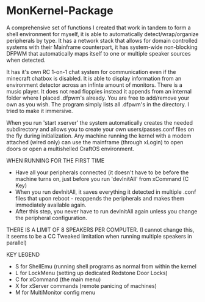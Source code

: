 # MonKernel-Package
A comprehensive set of functions I created that work in tandem to form a shell environment for myself, it is able to automatically detect/wrap/organize peripherals by type. It has a network stack that allows for domain controlled systems with their Mainframe counterpart, it has system-wide non-blocking DFPWM that automatically maps itself to one or multiple speaker sources when detected. 

It has it's own RC 1-on-1 chat system for communication even if the minecraft chatbox is disabled.
It is able to display information from an environment detector across an infinte amount of monitors.
There is a music player. It does not read floppies instead it appends from an internal folder where I placed .dfpwm's already. You are free to add/remove your own as you wish. The program simply lists all .dfpwm's in the directory.
I tried to make it immersive.

When you run 'start xserver' the system automatically creates the needed subdirectory and allows you to create your own users/passes.conf files on the fly during initialization. Any machine running the kernel with a modem attached (wired only) can use the mainframe (through xLogin) to open doors or open a multishelled CraftOS environment.

WHEN RUNNING FOR THE FIRST TIME
- Have all your peripherals connected (it doesn't have to be before the machine turns on, just before you run 'devInitAll' from xCommand (C Key)
- When you run devInitAll, it saves everything it detected in multiple .conf files that upon reboot - reappends the peripherals and makes them immediately available again.
- After this step, you never have to run devInitAll again unless you change the peripheral configuration.

THERE IS A LIMIT OF 8 SPEAKERS PER COMPUTER.
(I cannot change this, it seems to be a CC Tweaked limitation when running multiple speakers in parallel)
  
KEY LEGEND
- S for ShellEmu (running shell programs as normal from within the kernel
- L for LockMenu (setting up dedicated Redstone Door Locks)
- C for xCommand (the main menu)
- X for xServer commands (remote panicing of machines)
- M for MultiMonitor config menu

